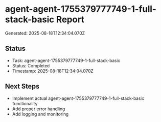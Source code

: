 # agent-agent-1755379777749-1-full-stack-basic Report

Generated: 2025-08-18T12:34:04.070Z

## Status
- Task: agent-agent-1755379777749-1-full-stack-basic
- Status: Completed
- Timestamp: 2025-08-18T12:34:04.070Z

## Next Steps
- Implement actual agent-agent-1755379777749-1-full-stack-basic functionality
- Add proper error handling
- Add logging and monitoring
